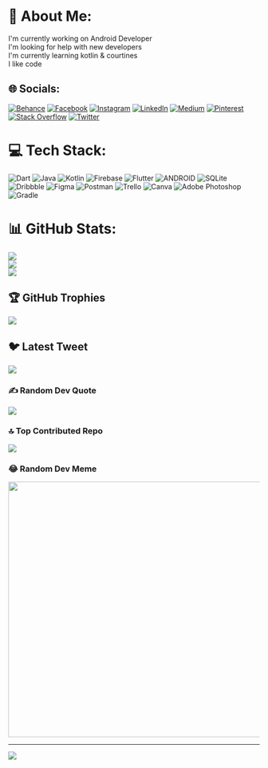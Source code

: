 # 💫 About Me:
I'm currently working on Android Developer<br>I'm looking for help with new developers<br>I'm currently learning kotlin & courtines<br>I like code 


## 🌐 Socials:
[![Behance](https://img.shields.io/badge/Behance-1769ff?logo=behance&logoColor=white)](https://behance.net/adesh_bhoyar) [![Facebook](https://img.shields.io/badge/Facebook-%231877F2.svg?logo=Facebook&logoColor=white)](https://facebook.com/https://www.facebook.com/adesh.bhoyar.56) [![Instagram](https://img.shields.io/badge/Instagram-%23E4405F.svg?logo=Instagram&logoColor=white)](https://instagram.com/https://www.instagram.com/adesh_bhoyar_07) [![LinkedIn](https://img.shields.io/badge/LinkedIn-%230077B5.svg?logo=linkedin&logoColor=white)](https://linkedin.com/in/https://www.linkedin.com/in/adesh-bhoyar-878523154/) [![Medium](https://img.shields.io/badge/Medium-12100E?logo=medium&logoColor=white)](https://medium.com/@https://medium.com/@aabhoyar1) [![Pinterest](https://img.shields.io/badge/Pinterest-%23E60023.svg?logo=Pinterest&logoColor=white)](https://pinterest.com/https://in.pinterest.com/aabhoyar1/) [![Stack Overflow](https://img.shields.io/badge/-Stackoverflow-FE7A16?logo=stack-overflow&logoColor=white)](https://stackoverflow.com/users/https://stackoverflow.com/users/19360419/adesh-bhoyar) [![Twitter](https://img.shields.io/badge/Twitter-%231DA1F2.svg?logo=Twitter&logoColor=white)](https://twitter.com/https://twitter.com/AdeshBhoyar4) 

# 💻 Tech Stack:
![Dart](https://img.shields.io/badge/dart-%230175C2.svg?style=flat&logo=dart&logoColor=white) ![Java](https://img.shields.io/badge/java-%23ED8B00.svg?style=flat&logo=java&logoColor=white) ![Kotlin](https://img.shields.io/badge/kotlin-%230095D5.svg?style=flat&logo=kotlin&logoColor=white) ![Firebase](https://img.shields.io/badge/firebase-%23039BE5.svg?style=flat&logo=firebase) ![Flutter](https://img.shields.io/badge/Flutter-%2302569B.svg?style=flat&logo=Flutter&logoColor=white) ![ANDROID](https://img.shields.io/badge/android-%2320232a.svg?style=flat&logo=android&logoColor=%a4c639) ![SQLite](https://img.shields.io/badge/sqlite-%2307405e.svg?style=flat&logo=sqlite&logoColor=white) ![Dribbble](https://img.shields.io/badge/Dribbble-EA4C89?style=flat&logo=dribbble&logoColor=white) 	![Figma](https://img.shields.io/badge/figma-%23F24E1E.svg?style=flat&logo=figma&logoColor=white) ![Postman](https://img.shields.io/badge/Postman-FF6C37?style=flat&logo=postman&logoColor=white) ![Trello](https://img.shields.io/badge/Trello-%23026AA7.svg?style=flat&logo=Trello&logoColor=white) ![Canva](https://img.shields.io/badge/Canva-%2300C4CC.svg?style=flat&logo=Canva&logoColor=white) ![Adobe Photoshop](https://img.shields.io/badge/adobephotoshop-%2331A8FF.svg?style=flat&logo=adobephotoshop&logoColor=white) ![Gradle](https://img.shields.io/badge/Gradle-02303A.svg?style=flat&logo=Gradle&logoColor=white)
# 📊 GitHub Stats:
![](https://github-readme-stats.vercel.app/api?username=adesh-bhoyar&theme=nightowl&hide_border=false&include_all_commits=true&count_private=true)<br/>
![](https://github-readme-streak-stats.herokuapp.com/?user=adesh-bhoyar&theme=nightowl&hide_border=false)<br/>
![](https://github-readme-stats.vercel.app/api/top-langs/?username=adesh-bhoyar&theme=nightowl&hide_border=false&include_all_commits=true&count_private=true&layout=compact)

## 🏆 GitHub Trophies
![](https://github-profile-trophy.vercel.app/?username=adesh-bhoyar&theme=darkhub&no-frame=true&no-bg=true&margin-w=4)

## 🐦 Latest Tweet
[![](https://gtce.itsvg.in/api?username=https://twitter.com/AdeshBhoyar4)](https://github.com/VishwaGauravIn/github-twitter-card-embed)

### ✍️ Random Dev Quote
![](https://quotes-github-readme.vercel.app/api?type=horizontal&theme=gruvbox)

### 🔝 Top Contributed Repo
![](https://github-contributor-stats.vercel.app/api?username=adesh-bhoyar&limit=5&theme=apprentice&combine_all_yearly_contributions=true)

### 😂 Random Dev Meme
<img src="https://rm.up.railway.app/" width="512px"/>

---
[![](https://visitcount.itsvg.in/api?id=adesh-bhoyar&icon=2&color=0)](https://visitcount.itsvg.in)

<!-- Proudly created with GPRM ( https://gprm.itsvg.in ) -->
